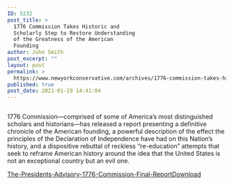```yaml
---
ID: 5232
post_title: >
  1776 Commission Takes Historic and
  Scholarly Step to Restore Understanding
  of the Greatness of the American
  Founding
author: John Smith
post_excerpt: ""
layout: post
permalink: >
  https://www.newyorkconservative.com/archives/1776-commission-takes-historic-and-scholarly-step-to-restore-understanding-of-the-greatness-of-the-american-founding/
published: true
post_date: 2021-01-19 14:41:04
---
```

<!-- wp:image {"id":5233,"sizeSlug":"large","linkDestination":"media"} -->
<figure class="wp-block-image size-large"><a href="https://www.newyorkconservative.com/wp-content/uploads/2021/01/1776.jpg"><img src="https://www.newyorkconservative.com/wp-content/uploads/2021/01/1776.jpg" alt="" class="wp-image-5233"/></a></figure>
<!-- /wp:image -->

<!-- wp:paragraph -->
<p>1776 Commission—comprised of some of America’s most distinguished scholars and historians—has released a report presenting a definitive chronicle of the American founding, a powerful description of the effect&nbsp;the principles of the Declaration of Independence have had on this Nation’s history, and a dispositive rebuttal of reckless “re-education” attempts that seek to reframe American history around the idea that the United States is not an exceptional country but an evil one.</p>
<!-- /wp:paragraph -->

<!-- wp:file {"id":5235,"href":"https://www.newyorkconservative.com/wp-content/uploads/2021/01/The-Presidents-Advisory-1776-Commission-Final-Report.pdf"} -->
<div class="wp-block-file"><a href="https://www.newyorkconservative.com/wp-content/uploads/2021/01/The-Presidents-Advisory-1776-Commission-Final-Report.pdf">The-Presidents-Advisory-1776-Commission-Final-Report</a><a href="https://www.newyorkconservative.com/wp-content/uploads/2021/01/The-Presidents-Advisory-1776-Commission-Final-Report.pdf" class="wp-block-file__button" download>Download</a></div>
<!-- /wp:file -->

<!-- wp:paragraph -->
<p></p>
<!-- /wp:paragraph -->